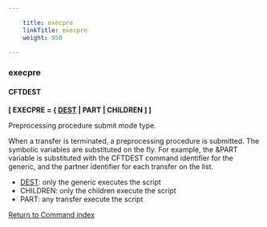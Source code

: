 ```yaml
---

    title: execpre
    linkTitle: execpre
    weight: 950

---
```

### execpre

#### CFTDEST

****\[ EXECPRE = { <u>DEST</u> | PART | CHILDREN \] \]****

Preprocessing procedure submit mode type.

When a transfer is terminated, a preprocessing procedure is submitted. The symbolic variables are substituted on the fly. For example, the &PART variable is substituted with the CFTDEST command identifier for the generic, and the partner identifier for each transfer on the list.

- <u>DEST</u>: only the generic executes the script
- CHILDREN: only the children execute the script
- PART: any transfer execute the script

[Return to Command index](../../)
